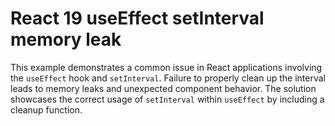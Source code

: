 # React 19 useEffect setInterval memory leak
This example demonstrates a common issue in React applications involving the `useEffect` hook and `setInterval`.  Failure to properly clean up the interval leads to memory leaks and unexpected component behavior.  The solution showcases the correct usage of `setInterval` within `useEffect` by including a cleanup function.
